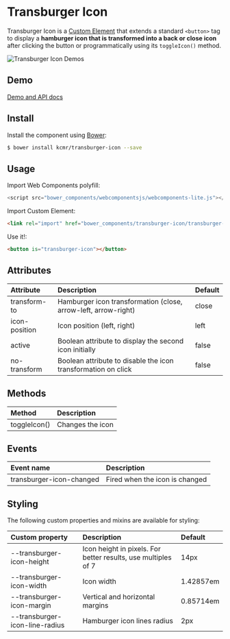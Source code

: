 # Transburger Icon

Transburger Icon is a [Custom Element](http://webcomponents.org/articles/introduction-to-custom-elements/) that extends a standard `<button>` tag to display a **hamburger icon that is transformed into a back or close icon** after clicking the button or programmatically using its `toggleIcon()` method.

![Transburger Icon Demos](https://raw.githubusercontent.com/kcmr/transburger-icon/master/transburger-icon-demos.gif)

## Demo

[Demo and API docs](http://kcmr.github.io/transburger-icon/)

## Install

Install the component using [Bower](http://bower.io/):

```bash
$ bower install kcmr/transburger-icon --save
```

## Usage

Import Web Components polyfill:

```js
<script src="bower_components/webcomponentsjs/webcomponents-lite.js"></script>
```

Import Custom Element:

```html
<link rel="import" href="bower_components/transburger-icon/transburger-icon.html"> 
```

Use it!:

```html
<button is="transburger-icon"></button>
```

## Attributes

| Attribute | Description | Default |
|:----------|:------------|:--------|
| transform-to | Hamburger icon transformation (close, arrow-left, arrow-right) | close |
| icon-position | Icon position (left, right) | left |
| active | Boolean attribute to display the second icon initially | false |
| no-transform | Boolean attribute to disable the icon transformation on click | false |

## Methods

| Method | Description |
|:-------|:------------|
| toggleIcon() | Changes the icon |

## Events

| Event name | Description |
|:-----------|:------------|
| transburger-icon-changed | Fired when the icon is changed |

## Styling

The following custom properties and mixins are available for styling:

| Custom property                | Description                                                    | Default        |
|:-------------------------------|:---------------------------------------------------------------| :--------------|
| --transburger-icon-height      | Icon height in pixels. For better results, use multiples of 7  | 14px           |
| --transburger-icon-width       | Icon width                                                     | 1.42857em      |
| --transburger-icon-margin      | Vertical and horizontal margins                                | 0.85714em      |
| --transburger-icon-line-radius | Hamburger icon lines radius                                    | 2px            |
